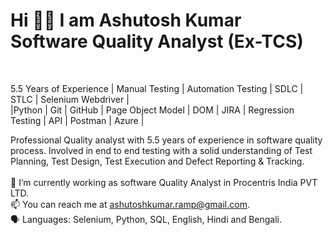 <h1> Hi 👋👋 I am Ashutosh Kumar <br>
 Software Quality Analyst (Ex-TCS)</h1> <br>
 
 5.5 Years of Experience | Manual Testing | Automation Testing | SDLC | STLC | Selenium Webdriver |<br> |Python 
 | Git | GitHub | Page Object Model | DOM | JIRA | Regression Testing | API | Postman | Azure | <br>
 
 Professional Quality analyst with 5.5 years of experience in software quality process. Involved in end to end
testing with a solid understanding of Test Planning, Test Design, Test Execution and Defect Reporting &
Tracking. <br> <br>
🔭 I’m currently working as software Quality Analyst in Procentris India PVT LTD. <br>
📫 You can reach me at ashutoshkumar.ramp@gmail.com. <br>
🗣 Languages: Selenium, Python, SQL, English, Hindi and Bengali.
